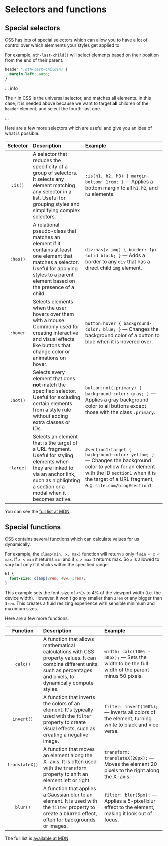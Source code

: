 # Selectors and functions

## Special selectors

CSS has lots of special selectors which can allow you to have a lot of control
over which elemnents your styles get applied to.

For example, `nth-last-child()` will select elements based on their position
from the end of their parent.

```css
header *:nth-last-child(4) {
  margin-left: auto;
}
```

::: info

The `*` in CSS is the universal selector, and matches all elements. In this
case, it is needed above because we want to target **all** children of the
`header` element, and select the fourth-last one.

:::

Here are a few more selectors which are useful and give you an idea of what is
possible:

| Selector  | Description                                                                                                                                                                                        | Example                                                                                                                                                                                                |
| :-------: | :------------------------------------------------------------------------------------------------------------------------------------------------------------------------------------------------- | :----------------------------------------------------------------------------------------------------------------------------------------------------------------------------------------------------- |
|  `:is()`  | A selector that reduces the specificity of a group of selectors. It selects any element matching any selector in a list. Useful for grouping styles and simplifying complex selectors.             | `:is(h1, h2, h3) { margin-bottom: 1rem; }` — Applies a bottom margin to all `h1`, `h2`, and `h3` elements.                                                                                             |
| `:has()`  | A relational pseudo-class that matches an element if it contains at least one element that matches a selector. Useful for applying styles to a parent element based on the presence of a child.    | `div:has(> img) { border: 1px solid black; }` — Adds a border to any `div` that has a direct child `img` element.                                                                                      |
| `:hover`  | Selects elements when the user hovers over them with a mouse. Commonly used for creating interactive and visual effects like buttons that change color or animations on hover.                     | `button:hover { background-color: blue; }` — Changes the background color of a button to blue when it is hovered over.                                                                                 |
| `:not()`  | Selects every element that does **not** match the specified selector. Useful for excluding certain elements from a style rule without adding extra classes or IDs.                                 | `button:not(.primary) { background-color: gray; }` — Applies a gray background color to all buttons except those with the class `.primary`.                                                            |
| `:target` | Selects an element that is the target of a URL fragment. Useful for styling elements when they are linked to via an anchor link, such as highlighting a section or a modal when it becomes active. | `#section1:target { background-color: yellow; }` — Changes the background color to yellow for an element with the ID `section1` when it is the target of a URL fragment, e.g. `site.com/blog#section1` |

You can see the
[full list at MDN](https://developer.mozilla.org/en-US/docs/Web/CSS/CSS_selectors).

## Special functions

CSS contains several functions which can calculate values for us dynamically.

For example, the `clamp(min, x, max)` function will return `x` only if
`min < x < max`. If `x < min` it returns `min` and if `x > max` it returns max.
So `x` is allowed to vary but only if it sticks within the specified range.

```css
h1 {
  font-size: clamp(2rem, 4vw, 3rem);
}
```

This example sets the font-size of `<h1>` to 4% of the viewport width (i.e. the
device width). However, it won't go any smaller than `2rem` or any bigger than
`3rem`. This creates a fluid resizing experience with sensible minimum and
maximum sizes.

Here are a few more functions:

|    Function    | Description                                                                                                                                                               | Example                                                                                             |
| :------------: | :------------------------------------------------------------------------------------------------------------------------------------------------------------------------ | :-------------------------------------------------------------------------------------------------- |
|    `calc()`    | A function that allows mathematical calculations with CSS property values. It can combine different units, such as percentages and pixels, to dynamically compute styles. | `width: calc(100% - 50px);` — Sets the width to be the full width of the parent minus 50 pixels.    |
|   `invert()`   | A function that inverts the colors of an element. It's typically used with the `filter` property to create visual effects, such as creating a negative image.             | `filter: invert(100%);` — Inverts all colors of the element, turning white to black and vice versa. |
| `translateX()` | A function that moves an element along the X-axis. It is often used with the `transform` property to shift an element left or right.                                      | `transform: translateX(20px);` — Moves the element 20 pixels to the right along the X-axis.         |
|    `blur()`    | A function that applies a Gaussian blur to an element. It is used with the `filter` property to create a blurred effect, often for backgrounds or images.                 | `filter: blur(5px);` — Applies a 5-pixel blur effect to the element, making it look out of focus.   |

The full list is
[available at MDN](https://developer.mozilla.org/en-US/docs/Web/CSS/CSS_Functions).

